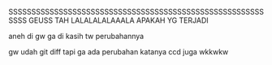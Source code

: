 
SSSSSSSSSSSSSSSSSSSSSSSSSSSSSSSSSSSSSSSSSSSSSSSSSSSSSSSSSSSS GEUSS TAH
LALALALALAAALA 
APAKAH YG TERJADI
 
 
 
 aneh di gw ga di kasih tw perubahannya
 
 gw udah git diff tapi ga ada perubahan katanya
 ccd juga wkkwkw